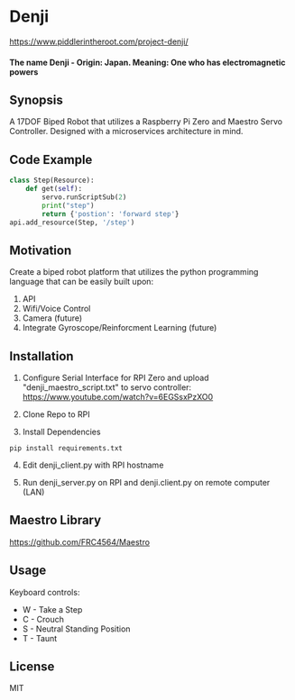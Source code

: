 # Denji
https://www.piddlerintheroot.com/project-denji/
#### The name Denji - Origin: Japan. Meaning: One who has electromagnetic powers

## Synopsis

A 17DOF Biped Robot that utilizes a Raspberry Pi Zero and Maestro Servo Controller. Designed with a microservices architecture in mind.

## Code Example

```python
class Step(Resource):
    def get(self):
        servo.runScriptSub(2)
        print("step")
        return {'postion': 'forward step'}
api.add_resource(Step, '/step')
```

## Motivation

Create a biped robot platform that utilizes the python programming language that can be easily built upon:
1. API
2. Wifi/Voice Control
3. Camera (future)
4. Integrate Gyroscope/Reinforcment Learning (future)

## Installation
1. Configure Serial Interface for RPI Zero and upload "denji_maestro_script.txt" to servo controller: https://www.youtube.com/watch?v=6EGSsxPzXO0

2. Clone Repo to RPI

3. Install Dependencies

```
pip install requirements.txt
```

4. Edit denji_client.py with RPI hostname

5. Run denji_server.py on RPI and denji.client.py on remote computer (LAN)

## Maestro Library
https://github.com/FRC4564/Maestro

## Usage

Keyboard controls:
* W - Take a Step
* C - Crouch
* S - Neutral Standing Position
* T - Taunt


## License

MIT




